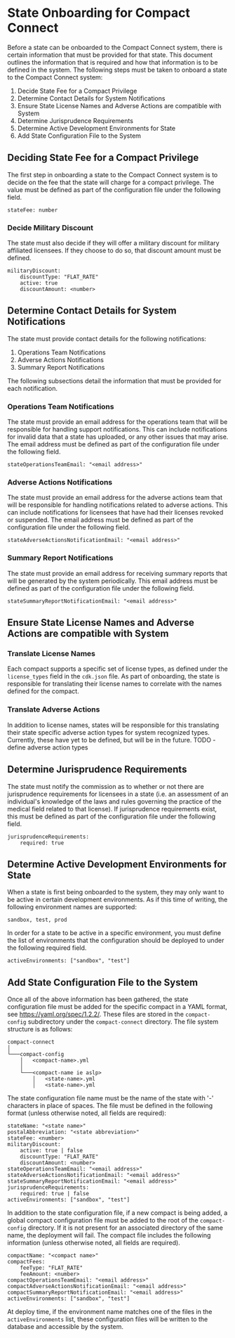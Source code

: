 # State Onboarding for Compact Connect

Before a state can be onboarded to the Compact Connect system, there is certain information that must be provided for
that state. This document outlines the information that is required and how that information is to be defined in the
system. The following steps must be taken to onboard a state to the Compact Connect system:

1. Decide State Fee for a Compact Privilege
2. Determine Contact Details for System Notifications
3. Ensure State License Names and Adverse Actions are compatible with System
4. Determine Jurisprudence Requirements
5. Determine Active Development Environments for State
6. Add State Configuration File to the System

## Deciding State Fee for a Compact Privilege
The first step in onboarding a state to the Compact Connect system is to decide on the fee that the state will 
charge for a compact privilege. The value must be defined as part of the configuration file under the following field.
```
stateFee: number
```

### Decide Military Discount
The state must also decide if they will offer a military discount for military affiliated licensees. 
If they choose to do so, that discount amount must be defined.
```
militaryDiscount:  
    discountType: "FLAT_RATE" 
    active: true 
    discountAmount: <number>
```

## Determine Contact Details for System Notifications
The state must provide contact details for the following notifications:

1. Operations Team Notifications
2. Adverse Actions Notifications
3. Summary Report Notifications

The following subsections detail the information that must be provided for each notification.

### Operations Team Notifications
The state must provide an email address for the operations team that will be responsible for handling support 
notifications. This can include notifications for invalid data that a state has uploaded, or any other issues that
may arise. The email address must be defined as part of the configuration file under the following field.
```
stateOperationsTeamEmail: "<email address>"
```

### Adverse Actions Notifications
The state must provide an email address for the adverse actions team that will be responsible for handling notifications
related to adverse actions. This can include notifications for licensees that have had their licenses revoked or suspended.
The email address must be defined as part of the configuration file under the following field.
```
stateAdverseActionsNotificationEmail: "<email address>"
```

### Summary Report Notifications
The state must provide an email address for receiving summary reports that will be generated by the system periodically.
This email address must be defined as part of the configuration file under the following field.
```
stateSummaryReportNotificationEmail: "<email address>"
```

## Ensure State License Names and Adverse Actions are compatible with System

### Translate License Names
Each compact supports a specific set of license types, as defined under the `license_types` field in the `cdk.json` file.
As part of onboarding, the state is responsible for translating their license names to correlate with the names defined for the compact.

### Translate Adverse Actions
In addition to license names, states will be responsible for this translating their state specific adverse action types
for system recognized types. Currently, these have yet to be defined, but will be in the future.
TODO - define adverse action types

## Determine Jurisprudence Requirements
The state must notify the commission as to whether or not there are jurisprudence requirements for licensees in a state
(i.e. an assessment of an individual's knowledge of the laws and rules governing the practice of the medical field 
related to that license). If jurisprudence requirements exist, this must be defined as part of the configuration file under the following field.
```
jurisprudenceRequirements: 
    required: true
```


## Determine Active Development Environments for State
When a state is first being onboarded to the system, they may only want to be active in certain development environments.
As if this time of writing, the following environment names are supported:
```
sandbox, test, prod
```

In order for a state to be active in a specific environment, you must define the list of environments that the 
configuration should be deployed to under the following required field.
```
activeEnvironments: ["sandbox", "test"]
```

## Add State Configuration File to the System
Once all of the above information has been gathered, the state configuration file must be added for the specific compact
in a YAML format, see https://yaml.org/spec/1.2.2/. These files are stored in the `compact-config` subdirectory under 
the `compact-connect` directory. The file system structure is as follows:
```
compact-connect
│
└───compact-config
    │   <compact-name>.yml
    │   
    └───<compact-name ie aslp>
        │   <state-name>.yml
        │   <state-name>.yml
```

The state configuration file name must be the name of the state with '-' characters in place of spaces. 
The file must be defined in the following format (unless otherwise noted, all fields are required):
```
stateName: "<state name>"
postalAbbreviation: "<state abbreviation>"
stateFee: <number>
militaryDiscount:  
    active: true | false
    discountType: "FLAT_RATE" 
    discountAmount: <number>
stateOperationsTeamEmail: "<email address>"
stateAdverseActionsNotificationEmail: "<email address>"
stateSummaryReportNotificationEmail: "<email address>"
jurisprudenceRequirements: 
    required: true | false
activeEnvironments: ["sandbox", "test"]
```

In addition to the state configuration file, if a new compact is being added, a global compact configuration file must
be added to the root of the `compact-config` directory. If it is not present for an associated directory of the same
name, the deployment will fail. The compact file includes the following information 
(unless otherwise noted, all fields are required).
```
compactName: "<compact name>"
compactFees:
    feeType: "FLAT_RATE"
    feeAmount: <number>
compactOperationsTeamEmail: "<email address>"
compactAdverseActionsNotificationEmail: "<email address>"
compactSummaryReportNotificationEmail: "<email address>"
activeEnvironments: ["sandbox", "test"]
```
At deploy time, if the environment name matches one of the files in the `activeEnvironments` list, these configuration
files will be written to the database and accessible by the system.
